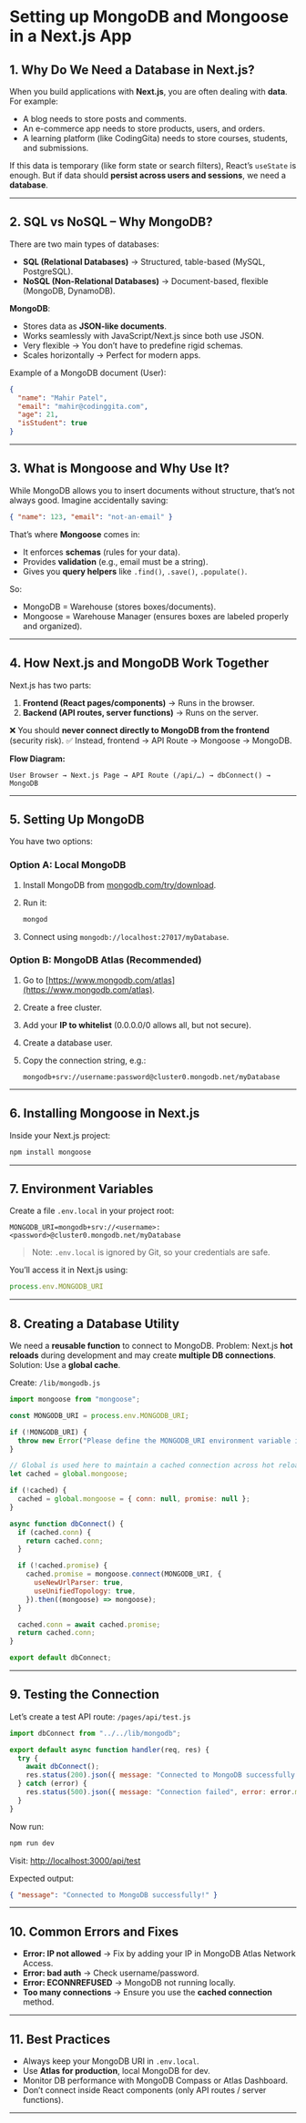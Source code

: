 <!-- s3_full_stack/15.settingup_mongodb_in_nextjs.md -->
# Setting up MongoDB and Mongoose in a Next.js App

## 1. Why Do We Need a Database in Next.js?

When you build applications with **Next.js**, you are often dealing with **data**. For example:

* A blog needs to store posts and comments.
* An e-commerce app needs to store products, users, and orders.
* A learning platform (like CodingGita) needs to store courses, students, and submissions.

If this data is temporary (like form state or search filters), React’s `useState` is enough.
But if data should **persist across users and sessions**, we need a **database**.

---

## 2. SQL vs NoSQL – Why MongoDB?

There are two main types of databases:

* **SQL (Relational Databases)** → Structured, table-based (MySQL, PostgreSQL).
* **NoSQL (Non-Relational Databases)** → Document-based, flexible (MongoDB, DynamoDB).

**MongoDB**:

* Stores data as **JSON-like documents**.
* Works seamlessly with JavaScript/Next.js since both use JSON.
* Very flexible → You don’t have to predefine rigid schemas.
* Scales horizontally → Perfect for modern apps.

Example of a MongoDB document (User):

```json
{
  "name": "Mahir Patel",
  "email": "mahir@codinggita.com",
  "age": 21,
  "isStudent": true
}
```

---

## 3. What is Mongoose and Why Use It?

While MongoDB allows you to insert documents without structure, that’s not always good.
Imagine accidentally saving:

```json
{ "name": 123, "email": "not-an-email" }
```

That’s where **Mongoose** comes in:

* It enforces **schemas** (rules for your data).
* Provides **validation** (e.g., email must be a string).
* Gives you **query helpers** like `.find()`, `.save()`, `.populate()`.

So:

* MongoDB = Warehouse (stores boxes/documents).
* Mongoose = Warehouse Manager (ensures boxes are labeled properly and organized).

---

## 4. How Next.js and MongoDB Work Together

Next.js has two parts:

1. **Frontend (React pages/components)** → Runs in the browser.
2. **Backend (API routes, server functions)** → Runs on the server.

❌ You should **never connect directly to MongoDB from the frontend** (security risk).
✅ Instead, frontend → API Route → Mongoose → MongoDB.

**Flow Diagram:**

```
User Browser → Next.js Page → API Route (/api/…) → dbConnect() → MongoDB
```

---

## 5. Setting Up MongoDB

You have two options:

### Option A: Local MongoDB

1. Install MongoDB from [mongodb.com/try/download](https://www.mongodb.com/try/download).
2. Run it:

   ```bash
   mongod
   ```
3. Connect using `mongodb://localhost:27017/myDatabase`.

### Option B: MongoDB Atlas (Recommended)

1. Go to [https://www.mongodb.com/atlas](https://www.mongodb.com/atlas).
2. Create a free cluster.
3. Add your **IP to whitelist** (0.0.0.0/0 allows all, but not secure).
4. Create a database user.
5. Copy the connection string, e.g.:

   ```
   mongodb+srv://username:password@cluster0.mongodb.net/myDatabase
   ```

---

## 6. Installing Mongoose in Next.js

Inside your Next.js project:

```bash
npm install mongoose
```

---

## 7. Environment Variables

Create a file `.env.local` in your project root:

```env
MONGODB_URI=mongodb+srv://<username>:<password>@cluster0.mongodb.net/myDatabase
```

> Note: `.env.local` is ignored by Git, so your credentials are safe.

You’ll access it in Next.js using:

```javascript
process.env.MONGODB_URI
```

---

## 8. Creating a Database Utility

We need a **reusable function** to connect to MongoDB.
Problem: Next.js **hot reloads** during development and may create **multiple DB connections**.
Solution: Use a **global cache**.

Create: `/lib/mongodb.js`

```javascript
import mongoose from "mongoose";

const MONGODB_URI = process.env.MONGODB_URI;

if (!MONGODB_URI) {
  throw new Error("Please define the MONGODB_URI environment variable inside .env.local");
}

// Global is used here to maintain a cached connection across hot reloads
let cached = global.mongoose;

if (!cached) {
  cached = global.mongoose = { conn: null, promise: null };
}

async function dbConnect() {
  if (cached.conn) {
    return cached.conn;
  }

  if (!cached.promise) {
    cached.promise = mongoose.connect(MONGODB_URI, {
      useNewUrlParser: true,
      useUnifiedTopology: true,
    }).then((mongoose) => mongoose);
  }

  cached.conn = await cached.promise;
  return cached.conn;
}

export default dbConnect;
```

---

## 9. Testing the Connection

Let’s create a test API route: `/pages/api/test.js`

```javascript
import dbConnect from "../../lib/mongodb";

export default async function handler(req, res) {
  try {
    await dbConnect();
    res.status(200).json({ message: "Connected to MongoDB successfully!" });
  } catch (error) {
    res.status(500).json({ message: "Connection failed", error: error.message });
  }
}
```

Now run:

```bash
npm run dev
```

Visit: [http://localhost:3000/api/test](http://localhost:3000/api/test)

Expected output:

```json
{ "message": "Connected to MongoDB successfully!" }
```

---

## 10. Common Errors and Fixes

* **Error: IP not allowed** → Fix by adding your IP in MongoDB Atlas Network Access.
* **Error: bad auth** → Check username/password.
* **Error: ECONNREFUSED** → MongoDB not running locally.
* **Too many connections** → Ensure you use the **cached connection** method.

---

## 11. Best Practices

* Always keep your MongoDB URI in `.env.local`.
* Use **Atlas for production**, local MongoDB for dev.
* Monitor DB performance with MongoDB Compass or Atlas Dashboard.
* Don’t connect inside React components (only API routes / server functions).

---

